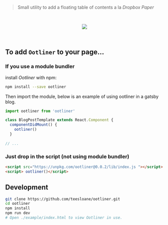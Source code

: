 > Small utility to add a floating table of contents a la _Dropbox Paper_

<br>
<p align="center">
    <img src="https://github.com/teesloane/ootliner/blob/master/example/ootliner_screen.gif?raw=true"/>
</p>
<br>

## To add `Ootliner` to your page...

### If you use a module bundler

install _Ootliner_ with npm: 

``` sh
npm install --save ootliner
```

Then import the module, below is an example of using ootliner in a gatsby blog.

``` javascript
import ootliner from 'ootliner'

class BlogPostTemplate extends React.Component {
  componentDidMount() {
    ootliner()
  }
  
// ...
```

### Just drop in the script (not using module bundler)

``` html
<script src="https://unpkg.com/ootliner@0.0.2/lib/index.js "></script>
<script> ootliner()</script>
```

## Development

``` sh
git clone https://github.com/teesloane/ootliner.git
cd ootliner
npm install
npm run dev
# Open ./example/index.html to view Ootliner in use.
```

